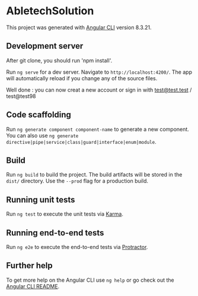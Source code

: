 # AbletechSolution

This project was generated with [Angular CLI](https://github.com/angular/angular-cli) version 8.3.21.

## Development server

After git clone, you should run 'npm install'.

Run `ng serve` for a dev server. Navigate to `http://localhost:4200/`. The app will automatically reload if you change any of the source files.

Well done : you can now creat a new account or sign in with test@test.test / test@test98

## Code scaffolding

Run `ng generate component component-name` to generate a new component. You can also use `ng generate directive|pipe|service|class|guard|interface|enum|module`.

## Build

Run `ng build` to build the project. The build artifacts will be stored in the `dist/` directory. Use the `--prod` flag for a production build.

## Running unit tests

Run `ng test` to execute the unit tests via [Karma](https://karma-runner.github.io).

## Running end-to-end tests

Run `ng e2e` to execute the end-to-end tests via [Protractor](http://www.protractortest.org/).

## Further help

To get more help on the Angular CLI use `ng help` or go check out the [Angular CLI README](https://github.com/angular/angular-cli/blob/master/README.md).
